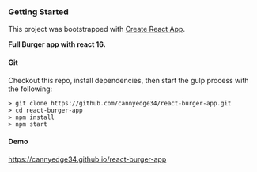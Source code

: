 ### Getting Started

This project was bootstrapped with [Create React App](https://github.com/facebookincubator/create-react-app).

**Full Burger app with react 16.**

#### Git

Checkout this repo, install dependencies, then start the gulp process with the following:

```
> git clone https://github.com/cannyedge34/react-burger-app.git
> cd react-burger-app
> npm install
> npm start
```

#### Demo

https://cannyedge34.github.io/react-burger-app
